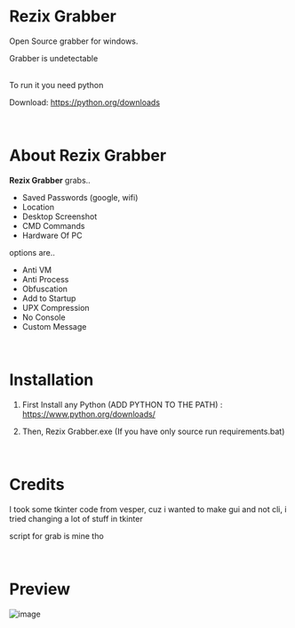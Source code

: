 # <strong>Rezix Grabber</strong>
Open Source grabber for windows.

Grabber is undetectable

<br>
To run it you need python

Download: https://python.org/downloads

<br>

# About <strong>Rezix Grabber</strong>
<strong>Rezix Grabber</strong> grabs..
- Saved Passwords (google, wifi)
- Location
- Desktop Screenshot
- CMD Commands
- Hardware Of PC

options are..
- Anti VM
- Anti Process
- Obfuscation
- Add to Startup
- UPX Compression
- No Console
- Custom Message

<br>

# Installation
1. First Install any Python (ADD PYTHON TO THE PATH) : https://www.python.org/downloads/

2. Then, Rezix Grabber.exe (If you have only source run requirements.bat)

<br>

# Credits
I took some tkinter code from vesper, cuz i wanted to make gui and not cli, i tried changing a lot of stuff in tkinter

script for grab is mine tho

<br>

# Preview
![image](https://cdn.discordapp.com/attachments/1043631306178822266/1043669120769589379/image.png)


